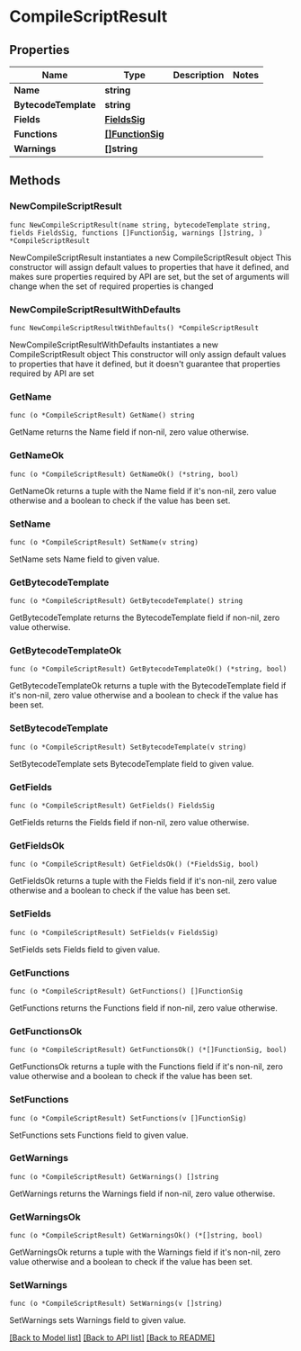 # CompileScriptResult

## Properties

Name | Type | Description | Notes
------------ | ------------- | ------------- | -------------
**Name** | **string** |  | 
**BytecodeTemplate** | **string** |  | 
**Fields** | [**FieldsSig**](FieldsSig.md) |  | 
**Functions** | [**[]FunctionSig**](FunctionSig.md) |  | 
**Warnings** | **[]string** |  | 

## Methods

### NewCompileScriptResult

`func NewCompileScriptResult(name string, bytecodeTemplate string, fields FieldsSig, functions []FunctionSig, warnings []string, ) *CompileScriptResult`

NewCompileScriptResult instantiates a new CompileScriptResult object
This constructor will assign default values to properties that have it defined,
and makes sure properties required by API are set, but the set of arguments
will change when the set of required properties is changed

### NewCompileScriptResultWithDefaults

`func NewCompileScriptResultWithDefaults() *CompileScriptResult`

NewCompileScriptResultWithDefaults instantiates a new CompileScriptResult object
This constructor will only assign default values to properties that have it defined,
but it doesn't guarantee that properties required by API are set

### GetName

`func (o *CompileScriptResult) GetName() string`

GetName returns the Name field if non-nil, zero value otherwise.

### GetNameOk

`func (o *CompileScriptResult) GetNameOk() (*string, bool)`

GetNameOk returns a tuple with the Name field if it's non-nil, zero value otherwise
and a boolean to check if the value has been set.

### SetName

`func (o *CompileScriptResult) SetName(v string)`

SetName sets Name field to given value.


### GetBytecodeTemplate

`func (o *CompileScriptResult) GetBytecodeTemplate() string`

GetBytecodeTemplate returns the BytecodeTemplate field if non-nil, zero value otherwise.

### GetBytecodeTemplateOk

`func (o *CompileScriptResult) GetBytecodeTemplateOk() (*string, bool)`

GetBytecodeTemplateOk returns a tuple with the BytecodeTemplate field if it's non-nil, zero value otherwise
and a boolean to check if the value has been set.

### SetBytecodeTemplate

`func (o *CompileScriptResult) SetBytecodeTemplate(v string)`

SetBytecodeTemplate sets BytecodeTemplate field to given value.


### GetFields

`func (o *CompileScriptResult) GetFields() FieldsSig`

GetFields returns the Fields field if non-nil, zero value otherwise.

### GetFieldsOk

`func (o *CompileScriptResult) GetFieldsOk() (*FieldsSig, bool)`

GetFieldsOk returns a tuple with the Fields field if it's non-nil, zero value otherwise
and a boolean to check if the value has been set.

### SetFields

`func (o *CompileScriptResult) SetFields(v FieldsSig)`

SetFields sets Fields field to given value.


### GetFunctions

`func (o *CompileScriptResult) GetFunctions() []FunctionSig`

GetFunctions returns the Functions field if non-nil, zero value otherwise.

### GetFunctionsOk

`func (o *CompileScriptResult) GetFunctionsOk() (*[]FunctionSig, bool)`

GetFunctionsOk returns a tuple with the Functions field if it's non-nil, zero value otherwise
and a boolean to check if the value has been set.

### SetFunctions

`func (o *CompileScriptResult) SetFunctions(v []FunctionSig)`

SetFunctions sets Functions field to given value.


### GetWarnings

`func (o *CompileScriptResult) GetWarnings() []string`

GetWarnings returns the Warnings field if non-nil, zero value otherwise.

### GetWarningsOk

`func (o *CompileScriptResult) GetWarningsOk() (*[]string, bool)`

GetWarningsOk returns a tuple with the Warnings field if it's non-nil, zero value otherwise
and a boolean to check if the value has been set.

### SetWarnings

`func (o *CompileScriptResult) SetWarnings(v []string)`

SetWarnings sets Warnings field to given value.



[[Back to Model list]](../README.md#documentation-for-models) [[Back to API list]](../README.md#documentation-for-api-endpoints) [[Back to README]](../README.md)


